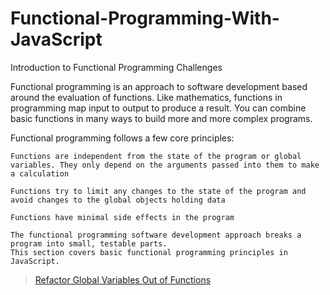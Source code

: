 # Functional-Programming-With-JavaScript
Introduction to Functional Programming Challenges

Functional programming is an approach to software development based around the evaluation of functions. Like mathematics, functions in programming map input to output to produce a result. You can combine basic functions in many ways to build more and more complex programs.

Functional programming follows a few core principles:

    Functions are independent from the state of the program or global variables. They only depend on the arguments passed into them to make a calculation

    Functions try to limit any changes to the state of the program and avoid changes to the global objects holding data

    Functions have minimal side effects in the program
    
    The functional programming software development approach breaks a program into small, testable parts. 
    This section covers basic functional programming principles in JavaScript.

> [Refactor Global Variables Out of Functions](./Confirm%20String%20Ending) <br/>
